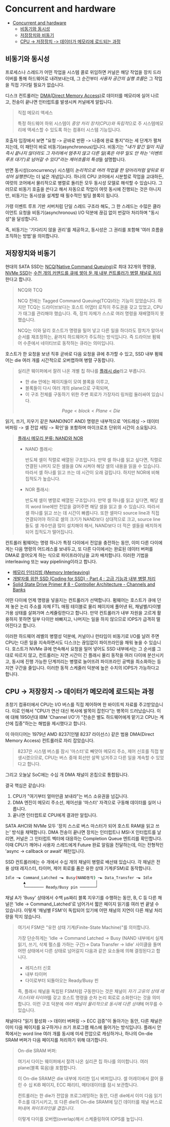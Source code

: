 # Concurrent and hardware

- [Concurrent and hardware](#concurrent-and-hardware)
    - [비동기와 동시성](#비동기와-동시성)
    - [저장장치와 비동기](#저장장치와-비동기)
    - [CPU -\> 저장장치 -\> 데이터가 메모리에 로드되는 과정](#cpu---저장장치---데이터가-메모리에-로드되는-과정)

## 비동기와 동시성

프로세스나 스레드가 어떤 작업을 시스템 콜로 위임하면 커널은 해당 작업을 장치 드라이버를 통해 하드웨어로 내려보내는데, 그 순간부터 *사용자 공간의 실행 흐름*은 그 작업을 직접 기다릴 필요가 없습니다.

디스크 컨트롤러는 [DMA(Direct Memory Access)](https://en.wikipedia.org/wiki/Direct_memory_access)로 데이터를 메모리에 실어 나르고, 전송이 끝나면 인터럽트를 발생시켜 커널에게 알립니다.

> 직접 메모리 액세스
>
> 특정 하드웨어 하위 시스템이 *중앙 처리 장치(CPU)와 독립적*으로 주 시스템메모리에 액세스할 수 있도록 하는 컴퓨터 시스템 기능입니다.

호출자 입장에서 보면 "요청 -> 곧바로 반환 -> 나중에 완료 통지"라는 세 단계가 펼쳐지는데, 이 패턴이 바로 비동기(asynchronous)입니다.
비동기는 *"내가 맡긴 일이 지금 즉시 끝나지 않더라도 그 자리에서 멈추지 않고 다른 일(혹은 아무 일도 안 하는 '이벤트 루프 대기')로 넘어갈 수 있다"라는 제어흐름의 특성*을 설명합니다.

반면 동시성(concurrency)  시스템이 *논리적으로 여러 작업을 한 덩어리처럼 앞뒤로 뒤섞어 실행한다*는 더 넓은 개념입니다.
하나의 CPU 코어에서 시분할로 작업을 교대하든, 여럿의 코어에서 물리적으로 병렬로 돌리든 모두 동시성 모델로 해석할 수 있습니다.
그러므로 비동기 호출을 쓴다고 해서 자동으로 작업이 여럿 동시에 진행되는 것은 아니지만, 비동기는 동시성을 설계할 때 필수적인 빌딩 블록이 됩니다.

가령 이벤트 루프 기반 서버처럼 단일 스레드 구조라 해도, 그 한 스레드는 수많은 클라이언트 요청을 비동기(asynchronous) I/O 덕분에 끊김 없이 번갈아 처리하며 "동시성"을 달성합니다.

즉, 비동기는 '기다리지 않을 권리'를 제공하고, 동시성은 그 권리를 포함해 '여러 흐름을 조직하는 방법'을 의미합니다.

## 저장장치와 비동기

현대의 SATA SSD는 [NCQ(Native Command Queuing)](https://en.wikipedia.org/wiki/Native_Command_Queuing)로 최대 32개의 명령을, [NVMe SSD](https://blog.westerndigital.com/nvme-queues-explained/)는 [수천 개의 커맨드를 큐에 쌓아 둔 채 내부 컨트롤러가 병렬 채널로 처리](https://www.kingston.com/en/ssd/what-is-nvme-ssd-technology#:~:text=While%20NVMe%20has%2064K%20command%20queues%20and%20can%20send%2064K%20commands%20per%20queue%2C%20AHCI%20only%20has%20one%20command%20queue%20and%20can%20only%20send%20thirty%2Dtwo%20commands%20per%20queue)한다고 합니다.

> NCQ와 TCQ
>
> NCQ 전에는 Tagged Command Queuing(TCQ)라는 기능이 있었습니다.
> 하지만 TCQ는 드라이브보다는 호스트 어댑터 로직이 주도권을 갖고 있었고, CPU가 태그를 관리해야 했습니다.
> 즉, 장치 자체가 스스로 여러 명령을 재배열하지 못했습니다.
>
> NCQ는 이와 달리 호스트가 명령을 밀어 넣고 다른 일을 하더라도 장치가 알아서 순서를 재조정하는, 끝까지 하드웨어가 주도하는 방식입니다.
> 즉 드라이브 펌웨어 수준에서 네이티브로 동작하는 큐라는 의미입니다.

호스트가 한 요청을 보낸 직후 곧바로 다음 요청을 큐에 추가할 수 있고, SSD 내부 펌웨어는 die 여러 개를 시간적으로 오버랩하여 병렬 구동합니다.

> 실리콘 웨이퍼에서 잘려 나온 개별 칩 하나를 [플래시 die](https://www.atpinc.com/tw/blog/what-is-nand-die-stacking)라고 부릅니다.
> - 한 die 안에는 페이지들이 모여 블록을 이루고,
> - 블록들이 다시 여러 개의 plane으로 구획되며,
> - 이 구조 전체를 구동하기 위한 주변 회로가 가장자리 링처럼 둘러싸여 있습니다.
>
> $$
> Page < block < Plane < Die
> $$

읽기, 쓰기, 지우기 같은 NAND(NOT AND) 명령은 내부적으로 '어드레싱 -> 데이터 버퍼링 -> 셀 전압 세팅 -> 확인'을 포함하며 마이크로초 단위의 시간이 소요됩니다.

> [플래시 메모리 분류: NAND와 NOR](https://computing-jhson.tistory.com/115)
>
> - NAND 플래시:
>
>   반도체 셀이 직렬로 배열된 구조입니다.
>   만약 셀 하나를 읽고 싶다면, 직렬로 연결된 나머지 모든 셀들을 ON 시켜야 해당 셀의 내용을 읽을 수 있습니다.
>   따라서 셀 하나를 읽고 쓰는 데 시간이 오래 걸립니다.
>   하지만 NOR에 비해 집적도가 높습니다.
>
> - NOR 플래시:
>
>   반도체 셀이 병렬로 배열된 구조입니다.
>   만약 셀 하나를 읽고 싶다면, 해당 셀의 word line에만 전압을 걸어주면 해당 셀을 읽고 쓸 수 있습니다.
>   따라서 셀 하나를 읽고 쓰는 데 시간이 빠릅니다.
>   또한 셀마다 source line과 직접 연결되어야 하므로 셀의 크기가 NAND보다 상대적으로 크고,
>   source line들도 셀 개수만큼 많이 설치해야 해서, NAND보다 더 적은 셀들을 배치하게 되어 집적도가 떨어집니다.

컨트롤러 펌웨어는 명령 하나가 특정 다이에서 전압을 충전하는 동안, 이미 다른 다이에게는 다음 명령의 어드레스를 보내두고, 또 다른 다이에서는 완료된 데이터 버퍼를 DMA로 끌어오게 하는 식으로 파이프라이닝을 교차 배치합니다.
이러한 기법을 interleaving 또는 way pipelining이라고 합니다.
- [메모리 인터리빙 (Memory Interleaving)](https://blog.skby.net/%EB%A9%94%EB%AA%A8%EB%A6%AC-%EC%9D%B8%ED%84%B0%EB%A6%AC%EB%B9%99-memory-interleaving/)
- [개발자를 위한 SSD (Coding for SSD) - Part 4 : 고급 기능과 내부 병렬 처리](https://tech.kakao.com/posts/329#ssd%EC%9D%98-%EB%82%B4%EB%B6%80-%EB%B3%91%EB%A0%AC-%EC%B2%98%EB%A6%AC)
- [Solid State Drive Primer # 8 - Controller Architecture - Channels and Banks](https://www.cactus-tech.com/resources/blog/details/solid-state-drive-primer-8-controller-architecture-channels-and-banks/)

어떤 다이에 언제 명령을 넣을지는 컨트롤러가 선택합니다.
펌웨어는 호스트가 큐에 던져 놓은 논리 주소를 자체 FTL 매핑 테이블로 물리 페이지에 풀어낸 뒤, 채널별/다이별 가용 상태를 살펴가며 스케쥴링한다고 합니다.
만약 컨트롤러가 내부 자원을 고르게 활용하지 못하면 일부 다이만 바빠지고, 나머지는 일을 하지 않으므로 IOPS가 급격히 떨어진다고 합니다.

이러한 하드웨어 레벨의 병렬성 덕분에, 커널이나 런타임이 비동기로 I/O를 날려 주면 CPU는 다른 일을 지속하면서도 디스크는 끊임없이 파이프라인을 채워 놓을 수 있습니다.
호스트가 NVMe 큐에 연속해서 요청을 밀어 넣어도 SSD 내부에서는 그 순서를 그대로 따르지 않고,
컨트롤러는 지연 시간이 긴 플래시 물리 동작을 여러 다이에 분산시키고, 동시에 진행 가능한 단계끼리는 병렬로 늘어뜨려 파이프라인 공백을 최소화하는 등 지연 구간을 줄입니다.
이러한 동적 스케줄러 덕분에 높은 수치의 IOPS가 가능하다고 합니다.

## CPU -> 저장장치 -> 데이터가 메모리에 로드되는 과정

초창기 컴퓨터에서 CPU는 I/O 버스를 직접 제어하며 한 바이트씩 자료를 주고받았습니다.
이로 인해서 "CPU가 연산 대신 복사에 발목이 잡힌다"는 병목이 드러났습니다.
이에 대해 1950년대 IBM 'Channel I/O'가 "전송은 별도 하드웨어에게 맡기고 CPU는 계산에 집중"하는는 해법을 제시했다고 합니다.

이 아이디어는 1979년 AMD 8237(인텔 8237 라이선스) 같은 범용 DMA(Direct Memory Access) 컨트롤러로 자리 잡았습니다.

> 8237은 시스템 버스를 잠시 '마스터'로 빼앗아 메모리 주소, 제어 신호를 직접 발생시켰으므로, CPU는 버스 중재 회선만 살짝 넘겨주고 다른 일을 계속할 수 있었다고 합니다.

그리고 오늘날 SoC에는 수십 개 DMA 채널이 온칩으로 통합됩니다.

결국 핵심은 같습니다:
1. CPU가 "여기부터 얼마만큼 보내라"는 버스 소유권을 넘깁니다.
2. DMA 엔진이 메모리 주소선, 제어선을 '마스터' 자격으로 구동해 데이터를 실어 나릅니다.
3. 끝나면 인터럽트로 CPU에게 결과만 알립니다.

SATA AHCI와 NVMe 모두 '장치 스스로 버스 마스터가 되어 호스트 RAM을 읽고 쓰는' 방식을 채택합니다.
DMA 전송이 끝나면 장치는 인터럽트나 MSI-X 인터럽트를 날리면, 커널은 그 인터럽트 벡터에 대응하는 Completion Queue 엔트리를 확인합니다.
이때 CPU가 깨어나 사용자 스레드에게 Future 완료 알림을 전달하는데,
이는 전형적인 'async -> callback or await' 패턴입니다.

SSD 컨트롤러에는 수 개에서 수십 개의 채널이 병렬로 배선돼 있습니다.
각 채널은 전용 상태 레지스터, 타이머, 제어 회로를 품은 유한 상태 기계(FSM)로 동작합니다.

```sh
Idle ─► Command_Latched ─► Busy(NAND동작) ─► Data_Transfer ─► Idle
        ▲                               │
        └──────── Ready/Busy pin ───────┘
```

채널 A가 'Busy' 상태에서 수백 µs짜리 블록 지우기를 수행하는 동안, B, C 등 다른 채널은 'Idle -> Command_Latched'로 넘어가서 짧은 페이지 읽기를 여러 번 끝낼 수 있습니다.
이렇게 '채널별 FSM'이 독립되어 있기에 어떤 채널의 지연이 다른 채널 처리량을 막지 않습니다.

> 여기서 FSM은 "유한 상태 기계(Finite-State Machine)"를 의미합니다.
>
> 가장 단순하게는 'Idle -> Command Latched -> Busy (NAND 내부에서 실제 읽기, 쓰기, 삭제 펄스를 가하는 구간)-> Data Transfer -> Idle' 사이클을 돌며 어떤 상태에서 다른 상태로 넘어갈지 다음과 같은 요소들에 의해 결정된다고 합니다.
> - 레지스터 신호
> - 내부 타이머
> - 다이로부터 되돌아오는 Ready/Busy 핀
>
> 즉, 플래시 채널을 독립된 FSM처럼 구동한다는 것은 채널이 *자기 고유의 상태 레지스터와 타이머*를 갖고 호스트 명령을 순차 논리 회로로 소화한다는 것을 의미합니다.
> 이런 구조 덕분에 *여러 채널이 물리적으로 동시에 다른 상태*에 머무를 수 있습니다.

채널마다 "읽기 활성화 -> 데이터 버퍼링 -> ECC 검증"이 돌아가는 동안, 다른 채널은 이미 다음 페이지를 요구하거나 쓰기 프로그램 패스에 들어가는 방식입니다.
플래시 안쪽에서는 word line 여러 개를 동시에 미세 전압으로 캐싱하거나, 하나의 On-die SRAM 버퍼가 다음 페이지를 처리하기 위해 대기합니다.

> On-die SRAM 버퍼:
>
> 여기서 다이는 웨이퍼에서 잘려 나온 실리콘 칩 하나를 의미합니다.
> 여러 plane(블록 묶음)을 포함합니다.
>
> 이 On-die SRAM은 die 내부에 자리한 임시 버퍼입니다.
> 셀 어레이에서 끌어 올린 수 십 KiB 페이지, ECC 패리티, 메타데이터를 잠시 보관합니다.
>
> 컨트롤러는 한 die가 전압을 프로그래밍하는 동안, 다른 die에서 이미 다음 읽기 주소를 대기시키고, 또 다른 die의 On-die SRAM에 담긴 데이터를 채널 버스로 퍼내며 *파이프라인을 겹칩니다*.
>
> 이렇게 다이를 오버랩(overlap)해서 스케줄링하여 IOPS를 높입니다.
